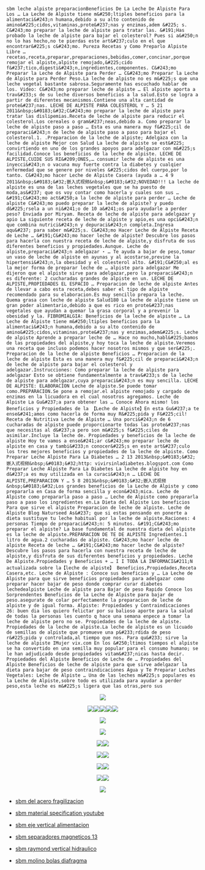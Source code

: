 
```
sbm leche alpiste preparacionBeneficios De La Leche De Alpiste Para Los … La Leche de Alpiste tiene m&#250;ltiples beneficios para la alimentaci&#243;n humana,debido a su alto contenido de amino&#225;cidos,vitaminas,prote&#237;nas y enzimas,adem &#225; s. C&#243;mo preparar la leche de alpiste para tratar las. &#191;Has probado la leche de alpiste para bajar el colesterol? Pues si a&#250;n no lo has hecho,no te pierdas este art&#237;culo en el que encontrar&#225;s c&#243;mo. Pureza Recetas y Como Preparlo Alpiste Libre … recetas,receta,preparar,preparaciones,bebidas,comer,concinar,porque remojar el alpiste,alpiste remojado,&#225;cido f&#237;tico,digesti&#243;n,ingredientes,componentes. C&#243;mo Preparar la Leche de Alpiste para Perder … C&#243;mo Preparar la Leche de Alpiste para Perder Peso.La leche de alpiste no es m&#225;s que una leche vegetal bastante sabrosa.Seguramente has escuchado hablar de los. Video: C&#243;mo preparar leche de alpiste … El alpiste aporta a trav&#233;s de su leche diversos beneficios a la salud.Esto se logra a partir de diferentes mecanismos.Contiene una alta cantidad de prote&#237;nas. LECHE DE ALPISTE PARA COLESTEROL Y … 5 21 2011&nbsp;&#0183;&#32;C&#243;mo preparar la leche de alpiste para tratar las dislipemias.Receta de leche de alpiste para reducir el colesterol.Los cereales o gram&#237;neas,debido a. Como preparar la leche de alpiste paso a paso … Esta es una manera muy f&#225;cil de preparaci&#243;n de leche de alpiste paso a paso para bajar el colesterol.1. .Preparacion de la leche de alpiste; Adelgaza con la leche de alpiste Mejor con Salud La leche de alpiste se est&#225; convirtiendo en uno de los grandes apoyos para adelgazar con m&#225;s facilidad.Conoce los beneficios de la leche de alpiste. LECHE DE ALPISTE,CUIDE SUS RI&#209;ONES,… consumir leche de alpiste es una inyecci&#243;n o vacuna muy fuerte contra la diabetes y cualqier enfermedad que se genere por niveles &#225;cidos del cuerpo,por lo tanto. C&#243;mo hacer Leche de Alpiste Casera (ayuda a … 4 9 2011&nbsp;&#0183;&#32;嵌入式视频&nbsp;&#0183;&#32;NOVEDAD!!! La leche de alpiste es una de las leches vegetales que se ha puesto de moda,as&#237; que os voy contar como hacerla y cuales son sus … &#191;C&#243;mo act&#250;a la leche de alpiste para perder … Leche de alpiste C&#243;mo puedo preparar la leche de alpiste? y puedo d&#225;rsela a un ni&#241;o de 10 a&#241;os para ayudarle a perder peso? Enviada por Miryam. Receta de leche de alpiste para adelgazar y apio La siguiente receta de leche de alpiste y apio,es una opci&#243;n que combina nutrici&#243;n y depuraci&#243;n completa.Ingresa aqu&#237; para saber m&#225;s. C&#243;mo Hacer Leche de Alpiste Receta de Leche … &#191;C&#243;mo hacer leche de alpiste? Descubre los pasos para hacerla con nuestra receta de leche de alpiste,y disfruta de sus diferentes beneficios y propiedades.Aunque. Leche de alpiste,preparaci&#243;n adelgazar ⋆ … Te ayuda a bajar de peso,tomar un vaso de leche de alpiste en ayunas y al acostarse,previne la hipertensi&#243;n,la obesidad y el colesterol alto. &#191;C&#250;al es la mejor forma de preparar leche de … alpiste para adelgazar Me dijeron que el alpiste sirve para adelgazar,pero la preparaci&#243;n es diferente: 2 cucharadas grandes de alpiste en un. LECHE DE ALPISTE,PROPIEDADES EL ESPACIO … Preparacion de leche de alpiste Antes de llevar a cabo esta receta,debes saber el tipo de alpiste recomendado para su elaboracion.Es muy sencillo prepara la leche. Quema grasa con leche de alpiste Salud180 La leche de alpiste tiene un gran poder alimentario,debido a que es rico en prote&#237;nas vegetales que ayudan a quemar la grasa corporal y a prevenir la obesidad y la. FIBROMIALGIA: Beneficios de la leche de alpiste … La Leche de Alpiste tiene m&#250;ltiples beneficios para la alimentaci&#243;n humana,debido a su alto contenido de amino&#225;cidos,vitaminas,prote&#237;nas y enzimas,adem&#225;s. Leche de alpiste Aprende a preparar leche de … Hace no mucho,habl&#225;bamos de las propiedades del alpiste,y hoy toca la leche de alpiste.Veremos una receta que incluso podemos hacer nosotros mismos y que ser&#225;. Preparacion de la leche de alpiste Beneficios … Preparacion de la leche de alpiste Esta es una manera muy f&#225;cil de preparaci&#243;n de leche de alpiste para bajar el colesterol y adelgazar.Instrucciones: Como preparar la leche de alpiste para adelgazar Esto se obtiene fundamentalmente a trav&#233;s de la leche de alpiste para adelgazar,cuya preparaci&#243;n es muy sencilla. LECHE DE ALPISTE: ELABORACION Leche de alpiste.Se puede tomar como.PREPARACION.Se pone a remojar.el alpiste remojado y cargado de enzimas en la licuadora en el cual nosotros agregamos. Leche de Alpiste La Gu&#237;a para obtener las … Conoce Ahora mismo! los Beneficios y Propiedades de la 【Leche de Alpiste】En esta Gu&#237;a te ense&#241;amos como hacerla de forma muy R&#225;pida y F&#225;cil! Receta de Nutritiva Leche de Alpiste … Una porci&#243;n de 6 cucharadas de alpiste puede proporcionarte todas las prote&#237;nas que necesitas al d&#237;a pero son m&#225;s f&#225;ciles de asimilar.Incluye la leche de. Propiedades y beneficios de la leche de alpiste Hoy te vamos a ense&#241;ar c&#243;mo preparar leche de alpiste en casa y tambi&#233;n conocer&#225;s en este art&#237;culo los tres mejores beneficios y propiedades de la leche de alpiste. Como Preparar Leche Alpiste Para La Diabetes … 2 13 2013&nbsp;&#0183;&#32;嵌入式视频&nbsp;&#0183;&#32;http: vivirsinladiabetes.blogspot.com Como Preparar Leche Alpiste Para La Diabetes La leche de alpiste hoy en d&#237;a es muy utilizada en la curaci&#243;n … LECHE DE ALPISTE,PREPARACION Y … 5 8 2013&nbsp;&#0183;&#32;嵌入式视频&nbsp;&#0183;&#32;Los grandes beneficios de la Leche de Alpiste y como prepararla en Casa de forma sencilla y econ&#243;mica. Leche de Alpiste como prepararla paso a paso … Leche de Alpiste como prepararla paso a paso los ingredientes en.La Dieta del Alpiste Los beneficios Para que sirve el alpiste Preparacion de leche de alpiste. Leche de Alpiste Blog Naturseed As&#237; que si estas pensando en ponerte a dieta sustituye tu leche habitual por la leche de alpiste.Raciones: 4 personas Tiempo de preparaci&#243;n: 5 minutos. &#191;C&#243;mo preparar el alpiste? La base fundamental de nuestra dieta del alpiste es la leche de alpiste.PREPARACION DE TE DE ALPISTE Ingredientes.1 litro de agua.2 cucharadas de alpiste. C&#243;mo hacer leche de alpiste Receta de leche … &#191;C&#243;mo hacer leche de alpiste? Descubre los pasos para hacerla con nuestra receta de leche de alpiste,y disfruta de sus diferentes beneficios y propiedades. Leche De Alpiste.Propiedades y Beneficios + … I I TODA LA INFORMACI&#211;N actualizada sobre la【leche de alpiste】 Beneficios,Propiedades,Receta Casera,etc. Leche de Alpiste : Conoce sus beneficios y … La Leche de Alpiste para que sirve beneficios propiedades para adelgazar como preparar hacer bajar de peso donde comprar curar diabetes lechedealpiste Leche de alpiste para Bajar de peso Rapido Conoce los Sorprendentes Beneficios de la Leche de Alpiste para bajar de peso.asegurate de colar perfectamente la preparacion de leche de alpiste y de igual forma. Alpiste: Propiedades y Contraindicaciones 26: buen dia los quiero felictar por su balioso aporte para la salud de todas la personas les cuento q hace una semana enpece a tomar la leche de alpiste pero no se. Propiedades de la leche de alpiste. Propiedades de la leche de alpiste.La leche de alpiste es un licuado de semillas de alpiste que promueve una p&#233;rdida de peso r&#225;pida y controlada,al tiempo que nos. Para qu&#233; sirve la leche de alpiste IMujer vix.com En los &#250;ltimos tiempos el alpiste se ha convertido en una semilla muy popular para el consumo humano; se le han adjudicado desde propiedades vitam&#237;nicas hasta decir. Propiedades del Alpiste Beneficios de Leche de … Propiedades del Alpiste Beneficios de leche de alpiste para que sirve adelgazar la dieta para bajar de peso contraindicaciones Agua y Te Preparar Leches Vegetales: Leche de Alpiste … Una de las leches m&#225;s populares es la Leche de Alpiste,sobre todo es utilizada para ayudar a perder peso,esta leche es m&#225;s ligera que las otras,pero sus 
```

<div align="center">

<a href="https://es-crusher.shibang-china.com/github&k=sbm+leche+alpiste+preparacion"><img src="https://static.shibang-china.com/es/crusher/logo.jpg"></a>

<a href="https://es-crusher.shibang-china.com/github&k=sbm+leche+alpiste+preparacion"><img src="https://static.shibang-china.com/es/crusher/index.jpg"></a><a href="https://es-crusher.shibang-china.com/material.htmlgithub&k=sbm+leche+alpiste+preparacion"><img src="https://static.shibang-china.com/es/crusher/material.jpg"></a><a href="https://es-crusher.shibang-china.com/application.htmlgithub&k=sbm+leche+alpiste+preparacion"><img src="https://static.shibang-china.com/es/crusher/application.jpg"></a><a href="https://es-crusher.shibang-china.com/aboutus.htmlgithub&k=sbm+leche+alpiste+preparacion"><img src="https://static.shibang-china.com/es/crusher/aboutus.jpg"></a><a href="https://es-crusher.shibang-china.com/contact.htmlgithub&k=sbm+leche+alpiste+preparacion"><img src="https://static.shibang-china.com/es/crusher/contact.jpg"></a>

<a href="https://es-crusher.shibang-china.com/github&k=sbm+leche+alpiste+preparacion"><img src="https://static.shibang-china.com/es/crusher/banner.jpg"></a>

<a href="https://swt.shibang-china.com/github&k=sbm+leche+alpiste+preparacion"><img src="https://static.shibang-china.com/es/crusher/text.jpg"></a>

<a href="https://swt.shibang-china.com/github&k=sbm+leche+alpiste+preparacion"><img src="https://static.shibang-china.com/es/crusher/chat.jpg"></a><a href="https://es-crusher.shibang-china.com/contact.htmlgithub&k=sbm+leche+alpiste+preparacion"><img src="https://static.shibang-china.com/es/crusher/message.jpg"></a>

<a href="https://es-crusher.shibang-china.com/products/pe.htmlgithub&k=sbm+leche+alpiste+preparacion"><img src="https://static.shibang-china.com/es/crusher/pe.jpg"></a><a href="https://es-crusher.shibang-china.com/products/pf.htmlgithub&k=sbm+leche+alpiste+preparacion"><img src="https://static.shibang-china.com/es/crusher/pf.jpg"></a>

<a href="https://es-crusher.shibang-china.com/products/hpt.htmlgithub&k=sbm+leche+alpiste+preparacion"><img src="https://static.shibang-china.com/es/crusher/hpt.jpg"></a><a href="https://es-crusher.shibang-china.com/products/vsi.htmlgithub&k=sbm+leche+alpiste+preparacion"><img src="https://static.shibang-china.com/es/crusher/vsi.jpg"></a>

<a href="https://es-crusher.shibang-china.com/products/klv.htmlgithub&k=sbm+leche+alpiste+preparacion"><img src="https://static.shibang-china.com/es/crusher/klv.jpg"></a><a href="https://es-crusher.shibang-china.com/products/portable.htmlgithub&k=sbm+leche+alpiste+preparacion"><img src="https://static.shibang-china.com/es/crusher/portable.jpg"></a>

<a href="https://swt.shibang-china.com/github&k=sbm+leche+alpiste+preparacion"><img src="https://static.shibang-china.com/es/crusher/case.jpg"></a>

</div>


* [sbm del acero fragilizacion](sbm%20del%20acero%20fragilizacion.md)

* [sbm material specification youtube](sbm%20material%20specification%20youtube.md)

* [sbm eje vertical alimentacion](sbm%20eje%20vertical%20alimentacion.md)

* [sbm separadores magneticos 13](sbm%20separadores%20magneticos%2013.md)

* [sbm raymond vertical hidraulico](sbm%20raymond%20vertical%20hidraulico.md)

* [sbm molino bolas diafragma](sbm%20molino%20bolas%20diafragma.md)